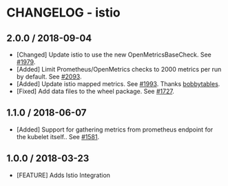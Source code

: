 # CHANGELOG - istio

## 2.0.0 / 2018-09-04

* [Changed] Update istio to use the new OpenMetricsBaseCheck. See [#1979](https://github.com/DataDog/integrations-core/pull/1979).
* [Added] Limit Prometheus/OpenMetrics checks to 2000 metrics per run by default. See [#2093](https://github.com/DataDog/integrations-core/pull/2093).
* [Added] Update istio mapped metrics. See [#1993](https://github.com/DataDog/integrations-core/pull/1993). Thanks [bobbytables](https://github.com/bobbytables).
* [Fixed] Add data files to the wheel package. See [#1727](https://github.com/DataDog/integrations-core/pull/1727).

## 1.1.0 / 2018-06-07

* [Added] Support for gathering metrics from prometheus endpoint for the kubelet itself.. See [#1581](https://github.com/DataDog/integrations-core/pull/1581).

## 1.0.0 / 2018-03-23

* [FEATURE] Adds Istio Integration
